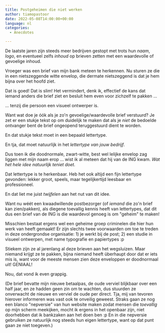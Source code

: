 ```yaml
---
title: Postgeheimen die niet werken
author: tiamopastoor
date: 2022-05-08T14:00:00+00:00
language: nl
categories:
  - Anecdotes

---
```

De laatste jaren zijn steeds meer bedrijven gestopt met trots hun _naam_, _logo_, en eventueel zelfs _inhoud_ op brieven zetten met een waardevolle of gevoelige inhoud.

Vroeger was een brief van mijn bank meteen te herkennen. Nu sturen ze die in een nietszeggende witte envelop, die dermate nietszeggend is dat je hem bijna over het hoofd ziet.

Dat is goed! Dat is slim! Het vermindert, denk ik, effectief de kans dat iemand anders die brief ziet en besluit hem even voor zichzelf te pakken ...

... tenzij die persoon een visueel ontwerper is.

Want wat doe je óók als je zo'n gevoelige/waardevolle brief verstuurd? Je zet er een stukje tekst op om duidelijk te maken dat als je _niet_ de bedoelde ontvanger bent de brief ongeopend teruggestuurd dient te worden.

En dat stukje tekst moet in een bepaald lettertype.

En tja, dat moet natuurlijk in het _lettertype van jouw bedrijf_.

Dus toen ik die doodnormale, zwart-witte, best wel lelijke envelop zag liggen met mijn naam erop ... wist ik al meteen dat hij van de ING kwam. _Wat het hele idee natuurlijk teniet doet._

Dat lettertype is te herkenbaar. Heb het ook altijd een fijn lettertype gevonden: lekker groot, speels, maar tegelijkertijd leesbaar en professioneel.

En dat liet me juist _twijfelen_ aan het nut van dit idee. 

Want nu wéét een kwaadwillende postbezorger (of _iemand_ die zo'n brief kan zien/pakken), als diegene toevallig kennis heeft van lettertypes, dat dit dus een brief van de ING is die waardevol genoeg is om "geheim" te maken!

Misschien bestaat ergens wel een geheime groep criminelen die hier hun werk van heeft gemaakt! Er zijn slechts twee voorwaarden om toe te treden in deze ondergrondse organisatie: 1) je werkt bij de post; 2) een studie in visueel ontwerpen, met name typografie en papiertypes :p

Stiekem zijn ze al jarenlang al deze brieven aan het wegsluizen. Maar niemand krijgt ze te pakken, bijna niemand heeft überhaupt door dat er iets mis is, want voor de meeste mensen zien deze enveloppen er doodnormaal uit! GENIAAL!

Nou, dat vond ik even grappig. 

(De brief bevatte mijn nieuwe betaalpas, de oude verviel blijkbaar over een half jaar, en ze hadden geen zin om te wachten, dus stuurden ze onverwacht de nieuwe en verviel de oude per direct. Tja, mij van tevoren hierover informeren was vast ook te onveilig geweest. Straks gaan ze nog een blanco "nepversie" van hun website maken zodat mensen die _toevallig_ op mijn scherm meekijken, mocht ik ergens in het openbaar zijn, niet doorhebben dat ik bankzaken aan het doen ben :p En in die nepversie gebruiken ze natuurlijk nog steeds hun eigen lettertype, want op dat punt gaan ze níet toegeven.)